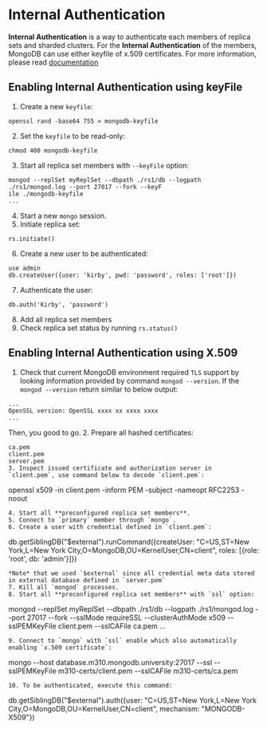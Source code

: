 # Internal Authentication
**Internal Authentication** is a way to authenticate each members of replica sets and sharded clusters. For the **Internal Authentication** of the members, MongoDB can use either keyfile of x.509 certificates. For more information, please read [documentation](https://docs.mongodb.com/manual/core/security-internal-authentication/index.html)


## Enabling Internal Authentication using keyFile
1. Create a new `keyfile`:
```
openssl rand -base64 755 > mongodb-keyfile
```
2. Set the `keyfile` to be read-only:
```
chmod 400 mongodb-keyfile
```
3. Start all replica set members with `--keyFile`  option:
```
mongod --replSet myReplSet --dbpath ./rs1/db --logpath ./rs1/mongod.log --port 27017 --fork --keyF
ile ./mongodb-keyfile
...
```
4. Start a new `mongo` session.
5. Initiate replica set:
```
rs.initiate()
```
6. Create a new user to be authenticated:
```
use admin
db.createUser({user: 'kirby', pwd: 'password', roles: ['root']})
```
7. Authenticate the user:
```
db.auth('Kirby', 'password')
```
8. Add all replica set members
9. Check replica set status by running `rs.status()`


## Enabling Internal Authentication using X.509
1. Check that current MongoDB environment required `TLS` support by looking information provided by command `mongod --version`. If the `mongod --version` return similar to below output:
```
...
OpenSSL version: OpenSSL xxxx xx xxxx xxxx
...
```
Then, you good to go.
2. Prepare all hashed certificates:
```
ca.pem
client.pem
server.pem
3. Inspect issued certificate and authorization server in `client.pem`, use command below to decode `client.pem`:
```
openssl x509 -in client.pem -inform PEM -subject -nameopt RFC2253 -noout
```
4. Start all **preconfigured replica set members**.
5. Connect to `primary` member through `mongo`.
6. Create a user with credential defined in `client.pem`:
```
db.getSiblingDB("$external").runCommand({createUser: "C=US,ST=New York,L=New York City,O=MongoDB,OU=KernelUser,CN=client", roles: [{role: 'root', db: 'admin'}]})
```
*Note* that we used `$external` since all credential meta data stored in external database defined in `server.pem`
7. Kill all `mongod` processes.
8. Start all **preconfigured replica set members** with `ssl` option:
```
mongod --replSet myReplSet --dbpath ./rs1/db --logpath ./rs1/mongod.log --port 27017 --fork --sslMode requireSSL --clusterAuthMode x509 --sslPEMKeyFile client.pem --sslCAFile ca.pem
...
```
9. Connect to `mongo` with `ssl` enable which also automatically enabling `x.509 certificate`:
```
mongo --host database.m310.mongodb.university:27017 --ssl --sslPEMKeyFile m310-certs/client.pem --sslCAFile m310-certs/ca.pem
```
10. To be authenticated, execute this command:
```
db.getSiblingDB("$external").auth({user: "C=US,ST=New York,L=New York City,O=MongoDB,OU=KernelUser,CN=client", mechanism: "MONGODB-X509"})
```